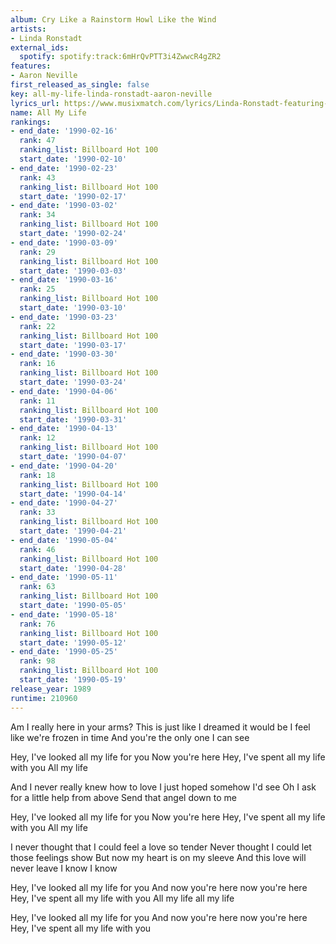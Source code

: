 ```yaml
---
album: Cry Like a Rainstorm Howl Like the Wind
artists:
- Linda Ronstadt
external_ids:
  spotify: spotify:track:6mHrQvPTT3i4ZwwcR4gZR2
features:
- Aaron Neville
first_released_as_single: false
key: all-my-life-linda-ronstadt-aaron-neville
lyrics_url: https://www.musixmatch.com/lyrics/Linda-Ronstadt-featuring-Aaron-Neville-feat-Aaron-Neville/All-My-Life
name: All My Life
rankings:
- end_date: '1990-02-16'
  rank: 47
  ranking_list: Billboard Hot 100
  start_date: '1990-02-10'
- end_date: '1990-02-23'
  rank: 43
  ranking_list: Billboard Hot 100
  start_date: '1990-02-17'
- end_date: '1990-03-02'
  rank: 34
  ranking_list: Billboard Hot 100
  start_date: '1990-02-24'
- end_date: '1990-03-09'
  rank: 29
  ranking_list: Billboard Hot 100
  start_date: '1990-03-03'
- end_date: '1990-03-16'
  rank: 25
  ranking_list: Billboard Hot 100
  start_date: '1990-03-10'
- end_date: '1990-03-23'
  rank: 22
  ranking_list: Billboard Hot 100
  start_date: '1990-03-17'
- end_date: '1990-03-30'
  rank: 16
  ranking_list: Billboard Hot 100
  start_date: '1990-03-24'
- end_date: '1990-04-06'
  rank: 11
  ranking_list: Billboard Hot 100
  start_date: '1990-03-31'
- end_date: '1990-04-13'
  rank: 12
  ranking_list: Billboard Hot 100
  start_date: '1990-04-07'
- end_date: '1990-04-20'
  rank: 18
  ranking_list: Billboard Hot 100
  start_date: '1990-04-14'
- end_date: '1990-04-27'
  rank: 33
  ranking_list: Billboard Hot 100
  start_date: '1990-04-21'
- end_date: '1990-05-04'
  rank: 46
  ranking_list: Billboard Hot 100
  start_date: '1990-04-28'
- end_date: '1990-05-11'
  rank: 63
  ranking_list: Billboard Hot 100
  start_date: '1990-05-05'
- end_date: '1990-05-18'
  rank: 76
  ranking_list: Billboard Hot 100
  start_date: '1990-05-12'
- end_date: '1990-05-25'
  rank: 98
  ranking_list: Billboard Hot 100
  start_date: '1990-05-19'
release_year: 1989
runtime: 210960
---
```

Am I really here in your arms?
This is just like I dreamed it would be
I feel like we're frozen in time
And you're the only one I can see

Hey, I've looked all my life for you
Now you're here
Hey, I've spent all my life with you
All my life

And I never really knew how to love
I just hoped somehow I'd see
Oh I ask for a little help from above
Send that angel down to me

Hey, I've looked all my life for you
Now you're here
Hey, I've spent all my life with you
All my life

I never thought that I could feel a love so tender
Never thought I could let those feelings show
But now my heart is on my sleeve
And this love will never leave
I know
I know

Hey, I've looked all my life for you
And now you're here now you're here
Hey, I've spent all my life with you
All my life all my life

Hey, I've looked all my life for you
And now you're here now you're here
Hey, I've spent all my life with you
